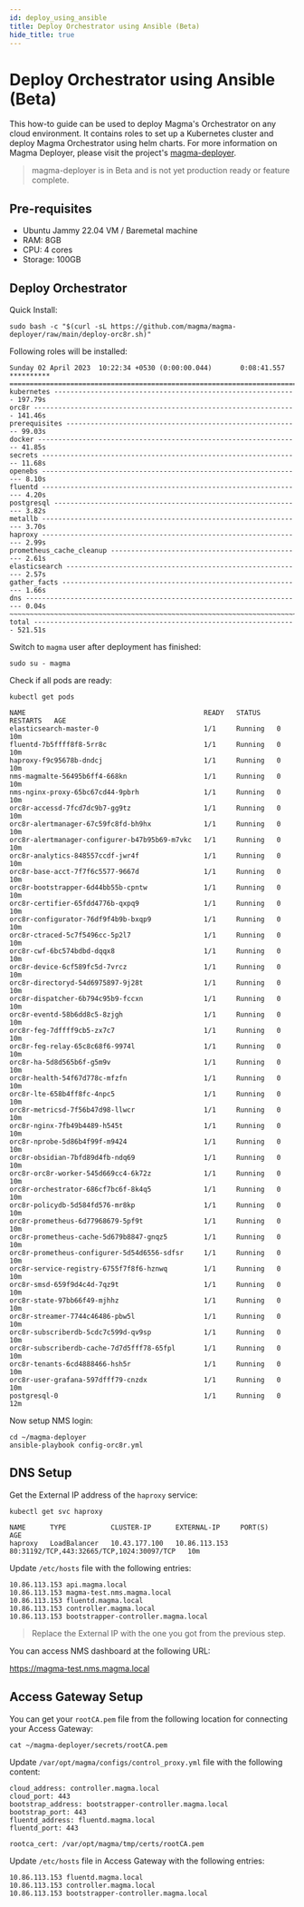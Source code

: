 ```yaml
---
id: deploy_using_ansible
title: Deploy Orchestrator using Ansible (Beta)
hide_title: true
---
```


# Deploy Orchestrator using Ansible (Beta)

This how-to guide can be used to deploy Magma's Orchestrator on any cloud environment. 
It contains roles to set up a Kubernetes cluster and deploy Magma Orchestrator using helm charts.
For more information on Magma Deployer, please visit the project's
[magma-deployer](https://github.com/magma/magma-deployer).

> magma-deployer is in Beta and is not yet production ready or feature complete.

## Pre-requisites

- Ubuntu Jammy 22.04 VM / Baremetal machine 
- RAM: 8GB
- CPU: 4 cores
- Storage: 100GB

## Deploy Orchestrator

Quick Install:
```
sudo bash -c "$(curl -sL https://github.com/magma/magma-deployer/raw/main/deploy-orc8r.sh)"
```

Following roles will be installed:
```
Sunday 02 April 2023  10:22:34 +0530 (0:00:00.044)       0:08:41.557 ********** 
=============================================================================== 
kubernetes ------------------------------------------------------------ 197.79s
orc8r ----------------------------------------------------------------- 141.46s
prerequisites ---------------------------------------------------------- 99.03s
docker ----------------------------------------------------------------- 41.85s
secrets ---------------------------------------------------------------- 11.68s
openebs ----------------------------------------------------------------- 8.10s
fluentd ----------------------------------------------------------------- 4.20s
postgresql -------------------------------------------------------------- 3.82s
metallb ----------------------------------------------------------------- 3.70s
haproxy ----------------------------------------------------------------- 2.99s
prometheus_cache_cleanup ------------------------------------------------ 2.61s
elasticsearch ----------------------------------------------------------- 2.57s
gather_facts ------------------------------------------------------------ 1.66s
dns --------------------------------------------------------------------- 0.04s
~~~~~~~~~~~~~~~~~~~~~~~~~~~~~~~~~~~~~~~~~~~~~~~~~~~~~~~~~~~~~~~~~~~~~~~~~~~~~~~ 
total ----------------------------------------------------------------- 521.51s
```

Switch to `magma` user after deployment has finished:
```
sudo su - magma
```

Check if all pods are ready:
```
kubectl get pods
```

```
NAME                                            READY   STATUS    RESTARTS   AGE
elasticsearch-master-0                          1/1     Running   0          10m
fluentd-7b5ffff8f8-5rr8c                        1/1     Running   0          10m
haproxy-f9c95678b-dndcj                         1/1     Running   0          10m
nms-magmalte-56495b6ff4-668kn                   1/1     Running   0          10m
nms-nginx-proxy-65bc67cd44-9pbrh                1/1     Running   0          10m
orc8r-accessd-7fcd7dc9b7-gg9tz                  1/1     Running   0          10m
orc8r-alertmanager-67c59fc8fd-bh9hx             1/1     Running   0          10m
orc8r-alertmanager-configurer-b47b95b69-m7vkc   1/1     Running   0          10m
orc8r-analytics-848557ccdf-jwr4f                1/1     Running   0          10m
orc8r-base-acct-7f7f6c5577-9667d                1/1     Running   0          10m
orc8r-bootstrapper-6d44bb55b-cpntw              1/1     Running   0          10m
orc8r-certifier-65fdd4776b-qxpq9                1/1     Running   0          10m
orc8r-configurator-76df9f4b9b-bxqp9             1/1     Running   0          10m
orc8r-ctraced-5c7f5496cc-5p2l7                  1/1     Running   0          10m
orc8r-cwf-6bc574bdbd-dqqx8                      1/1     Running   0          10m
orc8r-device-6cf589fc5d-7vrcz                   1/1     Running   0          10m
orc8r-directoryd-54d6975897-9j28t               1/1     Running   0          10m
orc8r-dispatcher-6b794c95b9-fccxn               1/1     Running   0          10m
orc8r-eventd-58b6dd8c5-8zjgh                    1/1     Running   0          10m
orc8r-feg-7dffff9cb5-zx7c7                      1/1     Running   0          10m
orc8r-feg-relay-65c8c68f6-9974l                 1/1     Running   0          10m
orc8r-ha-5d8d565b6f-g5m9v                       1/1     Running   0          10m
orc8r-health-54f67d778c-mfzfn                   1/1     Running   0          10m
orc8r-lte-658b4ff8fc-4npc5                      1/1     Running   0          10m
orc8r-metricsd-7f56b47d98-llwcr                 1/1     Running   0          10m
orc8r-nginx-7fb49b4489-h545t                    1/1     Running   0          10m
orc8r-nprobe-5d86b4f99f-m9424                   1/1     Running   0          10m
orc8r-obsidian-7bfd89d4fb-ndq69                 1/1     Running   0          10m
orc8r-orc8r-worker-545d669cc4-6k72z             1/1     Running   0          10m
orc8r-orchestrator-686cf7bc6f-8k4q5             1/1     Running   0          10m
orc8r-policydb-5d584fd576-mr8kp                 1/1     Running   0          10m
orc8r-prometheus-6d77968679-5pf9t               1/1     Running   0          10m
orc8r-prometheus-cache-5d679b8847-gnqz5         1/1     Running   0          10m
orc8r-prometheus-configurer-5d54d6556-sdfsr     1/1     Running   0          10m
orc8r-service-registry-6755f7f8f6-hznwq         1/1     Running   0          10m
orc8r-smsd-659f9d4c4d-7qz9t                     1/1     Running   0          10m
orc8r-state-97bb66f49-mjhhz                     1/1     Running   0          10m
orc8r-streamer-7744c46486-pbw5l                 1/1     Running   0          10m
orc8r-subscriberdb-5cdc7c599d-qv9sp             1/1     Running   0          10m
orc8r-subscriberdb-cache-7d7d5fff78-65fpl       1/1     Running   0          10m
orc8r-tenants-6cd4888466-hsh5r                  1/1     Running   0          10m
orc8r-user-grafana-597dfff79-cnzdx              1/1     Running   0          10m
postgresql-0                                    1/1     Running   0          12m
```

Now setup NMS login:
```
cd ~/magma-deployer
ansible-playbook config-orc8r.yml
```

## DNS Setup

Get the External IP address of the `haproxy` service:
```
kubectl get svc haproxy
```

```
NAME      TYPE           CLUSTER-IP      EXTERNAL-IP     PORT(S)                                     AGE
haproxy   LoadBalancer   10.43.177.100   10.86.113.153   80:31192/TCP,443:32665/TCP,1024:30097/TCP   10m
```

Update `/etc/hosts` file with the following entries:
```
10.86.113.153 api.magma.local
10.86.113.153 magma-test.nms.magma.local
10.86.113.153 fluentd.magma.local
10.86.113.153 controller.magma.local
10.86.113.153 bootstrapper-controller.magma.local
```
> Replace the External IP with the one you got from the previous step.

You can access NMS dashboard at the following URL:

https://magma-test.nms.magma.local


## Access Gateway Setup

You can get your `rootCA.pem` file from the following location for connecting your Access Gateway:
```
cat ~/magma-deployer/secrets/rootCA.pem
```

Update `/var/opt/magma/configs/control_proxy.yml` file with the following content:
```
cloud_address: controller.magma.local
cloud_port: 443
bootstrap_address: bootstrapper-controller.magma.local
bootstrap_port: 443
fluentd_address: fluentd.magma.local
fluentd_port: 443

rootca_cert: /var/opt/magma/tmp/certs/rootCA.pem
```

Update `/etc/hosts` file in Access Gateway with the following entries:
```
10.86.113.153 fluentd.magma.local
10.86.113.153 controller.magma.local
10.86.113.153 bootstrapper-controller.magma.local
```
